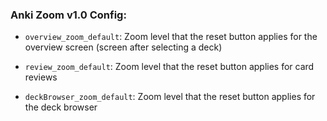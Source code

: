 ### Anki Zoom v1.0 Config:

-   `overview_zoom_default`: Zoom level that the reset button applies for the overview screen (screen after selecting a deck)

-   `review_zoom_default`: Zoom level that the reset button applies for card reviews

-   `deckBrowser_zoom_default`: Zoom level that the reset button applies for the deck browser
